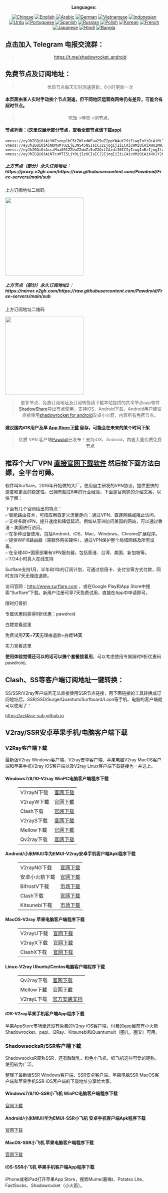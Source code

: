 
<div align="center">

**Languages:**

[![Chinese](https://img.shields.io/badge/Language-Chinese-red?style=for-the-badge)](README.md)
[![English](https://img.shields.io/badge/Language-English-red?style=for-the-badge)](static/README-en.md)
[![Arabic](https://img.shields.io/badge/Language-Arabic-red?style=for-the-badge)](static/README-ar.md)
[![German](https://img.shields.io/badge/Language-German-red?style=for-the-badge)](static/README-de.md)
[![Vietnamese](https://img.shields.io/badge/Language-Vietnamese-red?style=for-the-badge)](static/README-vi.md)
[![Indonesian](https://img.shields.io/badge/Language-Indonesian-red?style=for-the-badge)](static/README-id.md)
[![Urdu](https://img.shields.io/badge/Language-Urdu-red?style=for-the-badge)](static/README-ur-PK.md)
[![Portuguese](https://img.shields.io/badge/Language-Portuguese-red?style=for-the-badge)](static/README-pt-BR.md)
[![Spanish](https://img.shields.io/badge/Language-Spanish-red?style=for-the-badge)](static/README-es.md)
[![Russian](https://img.shields.io/badge/Language-Russian-red?style=for-the-badge)](static/README-ru.md)
[![Polish](https://img.shields.io/badge/Language-Polish-red?style=for-the-badge)](static/README-pl.md)
[![Korean](https://img.shields.io/badge/Language-Korean-red?style=for-the-badge)](static/README-ko-KR.md)
[![French](https://img.shields.io/badge/Language-French-red?style=for-the-badge)](static/README-fr.md)
[![Japanese](https://img.shields.io/badge/Language-Japanese-red?style=for-the-badge)](static/README-ja.md)
[![Hindi](https://img.shields.io/badge/Language-Hindi-red?style=for-the-badge)](static/README-hi.md)
[![Bangla](https://img.shields.io/badge/Language-Bangla-red?style=for-the-badge)](static/README-bn.md)
  
</div>
<h2>点击加入 Telegram 电报交流群：</h2>
<blockquote>
<p style="text-align: center;"><a href="https://t.me/shadowrocket_android">https://t.me/shadowrocket_android</a></p>
</blockquote>
<h2>免费节点及订阅地址：</h2>
<blockquote>
<p style="text-align: center;">优质节点每天实时测速更新，6小时更新一次</p>
</blockquote>
<h4>本页面由某人实时手动挨个节点测速，但不同地区运营商网络仍有差异，可能会有超时节点。</h4>
<blockquote>
<p style="text-align: center;">吃饭->睡觉->测节点。</p>
</blockquote>
<h4>节点列表：(这里仅展示部分节点，查看全部节点请下载app)</h4>

```
vmess://eyJhZGQiOiAiYWZsenp1bC5tZWlxdWFua29uZ2ppYW4uY29tIiwgInYiOiAiMiIsICJwcyI6ICJcdTVlN2ZcdTRlMWNcdTc3MDFcdTRlMWNcdTgzOWVcdTVlMDIgXHU3NTM1XHU0ZmUxIiwgInBvcnQiOiA1MTUxNSwgImlkIjogIjM0MmJhY2ZkLTJiOGYtM2Y0OS1hMTZlLTQzOWRiNWIwYjlkNSIsICJhaWQiOiAiMCIsICJuZXQiOiAid3MiLCAidHlwZSI6ICIiLCAiaG9zdCI6ICJhZmx6enVsLm1laXF1YW5rb25namlhbi5jb20iLCAicGF0aCI6ICIvNTY0ZGZhMjAvIiwgInRscyI6ICIifQ==
vmess://eyJhZGQiOiAiNDMuMTU2LjE3NS45NSIsICJ2IjogIjIiLCAicHMiOiAiXHU2NWIwXHU1MmEwXHU1NzYxIFx1ODE3ZVx1OGJhZlx1NGU5MSIsICJwb3J0IjogNTIzNzcsICJpZCI6ICIwZTVmZmNiZC0wNjA3LTRjZTctZGYwZi1lYTU2NjYwYWI3MzUiLCAiYWlkIjogIjAiLCAibmV0IjogInRjcCIsICJ0eXBlIjogIiIsICJob3N0IjogIiIsICJwYXRoIjogIi8iLCAidGxzIjogIiJ9
vmess://eyJhZGQiOiAiczMuaG91Z2UuZ2dmZi5uZXQiLCAidiI6ICIyIiwgInBzIjogIlx1N2Y4ZVx1NTZmZCBDbG91ZEZsYXJlXHU4MjgyXHU3MGI5IiwgInBvcnQiOiA4MCwgImlkIjogIjMwNTQxOWVkLTRlZjUtM2U1YS04ZDQ4LWI4MDNjNTg4NTNkMyIsICJhaWQiOiAiMCIsICJuZXQiOiAid3MiLCAidHlwZSI6ICIiLCAiaG9zdCI6ICJkMmNlYTYxZDFmYjRmYmVhODFkNzYyZGFkMjc5NTI3My5zMy5ob3VnZS5nZ2ZmLm5ldCIsICJwYXRoIjogIi9kYWJhaS5pbj89ZDJjZWE2MWQxZmI0ZmJlYTgxZDc2MmRhZDI3OTUyNzMiLCAidGxzIjogIiJ9
vmess://eyJhZGQiOiAiNTcuMTI5LjY0LjIzOCIsICJ2IjogIjIiLCAicHMiOiAiXHU2Y2Q1XHU1NmZkIFx1NTZmZFx1OTY0NVx1ODIyYVx1N2E3YVx1NzUzNVx1OGJhZlx1OTZjNlx1NTZlMlx1NTE2Y1x1NTNmOChTSVRBKSIsICJwb3J0IjogNDQzLCAiaWQiOiAiMDNmY2M2MTgtYjkzZC02Nzk2LTZhZWQtOGEzOGM5NzVkNTgxIiwgImFpZCI6ICIwIiwgIm5ldCI6ICJ3cyIsICJ0eXBlIjogIiIsICJob3N0IjogImthcGVsbGVuZy5jb20iLCAicGF0aCI6ICIvbGlua3Z3cyIsICJ0bHMiOiAidGxzIn0=
```

<h5>上方节点（部分）永久订阅地址：https://proxy.v2gh.com/https://raw.githubusercontent.com/Pawdroid/Free-servers/main/sub</h5>
<p>上方订阅地址二维码</p>
<img src='https://raw.githubusercontent.com/Pawdroid/Free-servers/main/sub.png' width=250 height=250>
<h5>上方节点（部分）永久订阅地址2：https://mirror.v2gh.com/https://raw.githubusercontent.com/Pawdroid/Free-servers/main/sub</h5>
<p>上方订阅地址二维码</p>
<img src='https://raw.githubusercontent.com/Pawdroid/Free-servers/main/sub2.png' width=250 height=250>
<blockquote style='text-align: center;'>更多节点、免费订阅地址及订阅转换请下载本站提供的共享节点app软件<a href='https://shadowsharing.com'>ShadowShare</a>导出节点使用，支持iOS、Android下载，Android用户建议直接使用<a href='https://github.com/Pawdroid/shadowrocket_for_android'>shadowrocket for android</a>安卓小火箭，内置所有免费节点。</blockquote>

<h4>建议国内iOS用户及早 <a href='https://apps.apple.com/cn/app/shadowshare/id1612647259'>App Store下载</a> 留存，可能会在未来的某个时间下架</h4>

<blockquote style='text-align: center;'>优质 VPN 客户端<a href='https://pawdollvpn.com'>Pawdoll</a>已发布！支持iOS、Android，内置大量优质免费节点</blockquote>

<h2>推荐个大厂VPN <a href='http://www.surflare.com'>直接官网下载软件</a> 然后按下面方法白嫖，全平台可薅。</h4>

<p>软件叫Surflare，2016年开始做的大厂，使用自主研发的VPN协议，提供更快的速度和更高的稳定性，已拥有超过8年的行业经验，下面是官网抓的介绍文案，以供了解：</p>

<p>下面有几个官网给出的特点：<br>✅智能路由技术，可按应用自定义流量走向：通过VPN、直连网络或阻止访问。<br>✅支持多跳VPN，提升速度和降低延迟。例如从亚洲访问美国的网站，可以通过香港 - 美国进行访问。<br>✅在多种设备使用，包括Android、iOS、Mac、Windows、Chrome扩展程序。<br>✅提供WiFi6路由器（需额外购买硬件），通过VPN保护整个局域网络及所有设备。<br>✅在全球40+国家部署有VPN服务器，包括香港、台湾、美国、新加坡等。<br>✅7/24小时真人在线支持</p>
<p>Surflare支持1月、半年和1年的订阅计划，可通过信用卡、支付宝等方式付款，同时支持7天无理由退款。</p>
<p>访问官网：<a href="http://www.surflare.com" target="_blank" rel="noreferrer noopener">http://www.surflare.com</a> ，或在Google Play和App Store中搜索“Surflare”下载。新用户注册可享7天免费试用，直接在App中申请即可。</p>
<p class="wp-block-b2-tips b2-tip b2-alert-primary">限时打骨折</p>
<p>专属优惠码获得9折优惠：pawdroid</p>
<p class="wp-block-b2-tips b2-tip b2-alert-info">白嫖党看这里</p>
<p class="has-vivid-red-color has-text-color has-link-color wp-elements-1bde4acdc4fee6db820c9b4caea0b84d">免费试用<strong>7天</strong>+<strong>7天</strong>无理由退款=白嫖<strong>14天</strong></p>
<p class="wp-block-b2-tips b2-tip b2-alert-success">实力党看这里</p>
<p><strong>使用体验觉得还可以的话可以搞个套餐接着用</strong>，可以考虑使用专属限时9折优惠码pawdroid。</p>
<p></p>


<div class="nv-content-wrap entry-content">
<h2>Clash、SS等客户端订阅地址一键转换：</h2>
<p>SS/SSR/V2ray客户端若无法直接使用SSR节点链接，用下面链接的工具转换成订阅地址后，SSR/SSD/Surge/Quantum/Surfboard/Loon等手机、电脑的客户端就可以使用了：</p>
<p><a href="https://acl4ssr-sub.github.io" target="_blank" rel="noreferrer noopener nofollow">https://acl4ssr-sub.github.io</a></p>
<h2>V2ray/SSR安卓苹果手机/电脑客户端下载</h2>
<h3>V2Ray客户端下载</h3>
<p>最新版V2ray Windows客户端、V2ray安卓客户端、苹果电脑V2ray MacOS客户端和苹果手机V2ray iOS客户端以及V2ray Linux客户端下载链接也一并送上。</p>
<h4>Windows7/8/10-<strong>V2ray WinPC电脑客户端</strong>程序下载</h4>
<figure class="wp-block-table alignwide is-style-stripes"><table><tbody><tr><td>V2rayN下载</td><td><a href="https://github.com/2dust/v2rayN/releases" target="_blank" rel="noreferrer noopener">官网下载</a></td></tr><tr><td>V2rayW下载</td><td><a href="https://github.com/Cenmrev/V2RayW/releases" target="_blank" rel="noreferrer noopener">官网下载</a></td></tr><tr><td>Clash下载</td><td><a href="https://github.com/Fndroid/clash_for_windows_pkg/releases" target="_blank" rel="noreferrer noopener">官网下载</a></td></tr><tr><td>V2rayS下载</td><td><a href="https://github.com/Shinlor/V2RayS/releases" target="_blank" rel="noreferrer noopener">官网下载</a></td></tr><tr><td>Mellow下载</td><td><a href="https://github.com/mellow-io/mellow/releases" target="_blank" rel="noreferrer noopener">官网下载</a></td></tr><tr><td>Qv2ray下载</td><td><a href="https://github.com/Qv2ray/Qv2ray" target="_blank" rel="noreferrer noopener">官网下载</a></td></tr></tbody></table></figure>
<h4><strong>Android/小米MIUI/华为EMUI-V2ray安卓手机客户端</strong>Apk程序下载</h4>
<figure class="wp-block-table alignwide is-style-stripes"><table><tbody><tr><td>V2rayNG下载</td><td><a href="https://github.com/2dust/v2rayNG/releases" target="_blank" rel="noreferrer noopener">官网下载</a></td></tr><tr><td>安卓小火箭下载</td><td><a href="https://github.com/Pawdroid/shadowrocket_for_android/releases" target="_blank" rel="noreferrer noopener">官网下载</a></td></tr><tr><td>BifrostV下载</td><td><a rel="noreferrer noopener" href="https://www.appsapk.com/downloading/latest/com.github.dawndiy.bifrostv-0.6.8.apk" target="_blank">市场下载</a></td></tr><tr><td>Clash下载</td><td><a href="https://github.com/Kr328/ClashForAndroid/releases" target="_blank" rel="noreferrer noopener">官网下载</a></td></tr><tr><td>Kitsunebi下载</td><td><a rel="noreferrer noopener" href="https://apkpure.com/kitsunebi/fun.kitsunebi.kitsunebi4android" target="_blank">市场下载</a></td></tr></tbody></table></figure>
<h4><strong>MacOS-V2ray <strong>苹果电脑</strong>客户端</strong>程序下载</h4>
<figure class="wp-block-table alignwide is-style-stripes"><table><tbody><tr><td>V2rayU下载</td><td><a href="https://github.com/yanue/V2rayU/releases" target="_blank" rel="noreferrer noopener">官网下载</a></td></tr><tr><td>V2rayX下载</td><td><a href="https://github.com/Cenmrev/V2RayX/releases" target="_blank" rel="noreferrer noopener">官网下载</a></td></tr><tr><td>ClashX下载</td><td><a href="https://github.com/yichengchen/clashX/releases" target="_blank" rel="noreferrer noopener">官网下载</a></td></tr></tbody></table></figure>
<h4><strong>Linux</strong>–<strong>V2ray Ubuntu/Centos电脑客户端</strong>程序下载</h4>
<figure class="wp-block-table alignwide is-style-stripes"><table><tbody><tr><td>Qv2ray下载</td><td><a href="https://github.com/Qv2ray/Qv2ray" target="_blank" rel="noreferrer noopener">官网下载</a></td></tr><tr><td>Mellow下载</td><td><a href="https://github.com/mellow-io/mellow/releases" target="_blank" rel="noreferrer noopener">官网下载</a></td></tr><tr><td>V2rayL下载</td><td><a rel="noreferrer noopener" href="https://github.com/jiangxufeng/v2rayL" target="_blank">官方安装文档</a></td></tr></tbody></table></figure>
<h4>iOS-<strong>V2ray苹果<strong>手机客户端</strong>App程序</strong>下载</h4>
<p>苹果AppStore市场里还没有免费的V2ray iOS客户端，付费的app目前有小火箭Shadowrocket、pepi、i2Ray、Kitsunebi和Quantumult（圈儿，圈叉）可用。</p>
<h3>ShadowsocksR/SSR客户端下载</h3>
<p>ShadowsocksR简称SSR，还有酸酸乳、粉色小飞机、纸飞机这些可爱的昵称，使用较为广泛。</p>
<p>整理了最新版SSR Windows客户端、SSR安卓客户端、苹果电脑SSR MacOS客户端和苹果手机SSR iOS客户端的下载地址分享给大家。</p>
<h4><strong>Windows7/8/10-<strong>SSR小飞机 WinPC电脑客户端</strong>程序下载</strong></h4>
<p><a rel="noreferrer noopener" href="https://github.com/shadowsocksrr/shadowsocksr-csharp/releases" target="_blank">官网下载</a></p>
<h4><strong><strong>Android/小米MIUI/华为EMUI-SSR小飞机 安卓手机客户端</strong>Apk程序下载</strong></h4>
<p><a rel="noreferrer noopener" href="https://github.com/shadowsocksrr/shadowsocksr-android/releases" target="_blank">官网下载</a></p>
<h4><strong><strong>MacOS-SSR小飞机 苹果电脑客户端</strong>程序下载</strong></h4>
<p><a href="https://github.com/qinyuhang/ShadowsocksX-NG-R/releases" target="_blank" rel="noreferrer noopener">官网下载</a></p>
<h4><strong>iOS-<strong>SSR小飞机 苹果手机客户端App程序</strong></strong>下载</h4>
<p>iPhone或者iPad打开苹果App Store，搜索Mume(暮梅)、Potatso Lite、FastSocks、Shadowrocket（小火箭）。</p></div>
